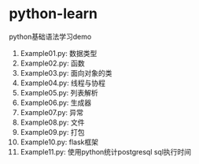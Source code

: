 # python-learn
python基础语法学习demo

1. Example01.py: 数据类型
2. Example02.py: 函数
3. Example03.py: 面向对象的类
4. Example04.py: 线程与协程
5. Example05.py: 列表解析
6. Example06.py: 生成器
7. Example07.py: 异常
8. Example08.py: 文件
9. Example09.py: 打包
10. Example10.py: flask框架
11. Example11.py: 使用python统计postgresql sql执行时间
